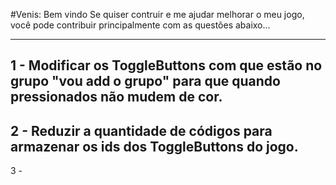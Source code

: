 #Venis: Bem vindo
Se quiser contruir e me ajudar melhorar o meu jogo, 
você pode contribuir principalmente com as questões abaixo...

-------------------------------------------------------------
1 - Modificar os ToggleButtons com que estão no 
grupo "vou add o grupo" para que quando pressionados não 
mudem de cor.
-------------------------------------------------------------
2 - Reduzir a quantidade de códigos para armazenar os ids dos
ToggleButtons do jogo.
-------------------------------------------------------------
3 - 
